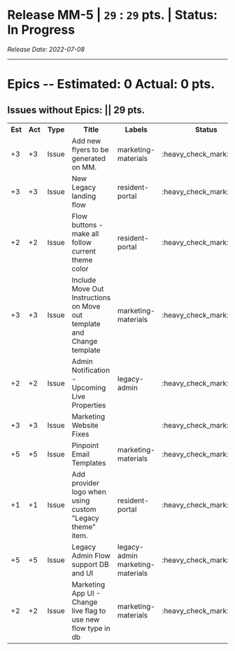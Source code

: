 # Release MM-5 | `29` : `29` pts. | Status: In Progress
_Release Date: 2022-07-08_


 > 
---
# Epics -- Estimated: 0  Actual: 0 pts.

## Issues without Epics: || 29 pts.
<table>
<tr><th>Est</th><th>Act</th><th>Type</th><th>Title</th><th>Labels</th><th>Status</th><th>Link</th></tr>
<tr><td>+3</td><td>+3</td><td>Issue</td><td>Add new flyers to be generated on MM.</td><td>marketing-materials </td><td>:heavy_check_mark:closed</td><td><a href="https://github.com/OnboardRS/zenhub-marketing-materials/issues/44">zenhub-marketing-materials/#44</a></td> </tr>
<tr><td>+3</td><td>+3</td><td>Issue</td><td>New Legacy landing flow</td><td>resident-portal </td><td>:heavy_check_mark:closed</td><td><a href="https://github.com/OnboardRS/zenhub-marketing-materials/issues/45">zenhub-marketing-materials/#45</a></td> </tr>
<tr><td>+2</td><td>+2</td><td>Issue</td><td>Flow buttons - make all follow current theme color</td><td>resident-portal </td><td>:heavy_check_mark:closed</td><td><a href="https://github.com/OnboardRS/zenhub-marketing-materials/issues/46">zenhub-marketing-materials/#46</a></td> </tr>
<tr><td>+3</td><td>+3</td><td>Issue</td><td>Include Move Out Instructions on Move out template and Change template</td><td>marketing-materials </td><td>:heavy_check_mark:closed</td><td><a href="https://github.com/OnboardRS/zenhub-marketing-materials/issues/48">zenhub-marketing-materials/#48</a></td> </tr>
<tr><td>+2</td><td>+2</td><td>Issue</td><td>Admin Notification - Upcoming Live Properties</td><td>legacy-admin </td><td>:heavy_check_mark:closed</td><td><a href="https://github.com/OnboardRS/zenhub-marketing-materials/issues/50">zenhub-marketing-materials/#50</a></td> </tr>
<tr><td>+3</td><td>+3</td><td>Issue</td><td>Marketing Website Fixes</td><td></td><td>:heavy_check_mark:closed</td><td><a href="https://github.com/OnboardRS/zenhub-marketing-materials/issues/51">zenhub-marketing-materials/#51</a></td> </tr>
<tr><td>+5</td><td>+5</td><td>Issue</td><td>Pinpoint Email Templates</td><td>marketing-materials </td><td>:heavy_check_mark:closed</td><td><a href="https://github.com/OnboardRS/zenhub-dev/issues/100">zenhub-dev/#100</a></td> </tr>
<tr><td>+1</td><td>+1</td><td>Issue</td><td>Add provider logo when using custom "Legacy theme" item.</td><td>resident-portal </td><td>:heavy_check_mark:closed</td><td><a href="https://github.com/OnboardRS/zenhub-dev/issues/103">zenhub-dev/#103</a></td> </tr>
<tr><td>+5</td><td>+5</td><td>Issue</td><td>Legacy Admin Flow support DB and UI </td><td>legacy-admin marketing-materials </td><td>:heavy_check_mark:closed</td><td><a href="https://github.com/OnboardRS/zenhub-dev/issues/106">zenhub-dev/#106</a></td> </tr>
<tr><td>+2</td><td>+2</td><td>Issue</td><td>Marketing App UI - Change live flag to use new flow type in db</td><td>marketing-materials </td><td>:heavy_check_mark:closed</td><td><a href="https://github.com/OnboardRS/zenhub-dev/issues/116">zenhub-dev/#116</a></td> </tr>
</table>
